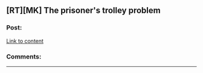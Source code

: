 ## [RT][MK] The prisoner's trolley problem

### Post:

[Link to content](https://np.reddit.com/r/GoldandBlack/comments/5uag3p/introducing_the_prisoners_trolley_problem/?ref=share&ref_source=link)

### Comments:

---

